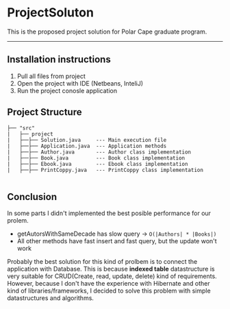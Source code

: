 # ProjectSoluton

This is the proposed project solution for Polar Cape graduate program.


----


## Installation instructions

1. Pull all files from project
2. Open the project with IDE (Netbeans, InteliJ)
3. Run the project conosle application

## Project Structure

```
├── "src"                   
|   ├── project
|   ├──├── Solution.java     --- Main execution file
|   ├──├── Application.java  --- Application methods
|   ├──├── Author.java       --- Author class implementation
|   ├──├── Book.java         --- Book class implementation
|   ├──├── Ebook.java        --- Ebook class implementation
|   ├──├── PrintCoppy.java   --- PrintCoppy class implementation
 
```

## Conclusion

In some parts I didn't implemented the best posible performance for our prolem.
  * getAutorsWithSameDecade has slow query  ->  ```O(|Authors| * |Books|)```
  * All other methods have fast insert and fast query, but the update won't work 

Probably the best solution for this kind of prolbem is to connect the application with Database.
This is because **indexed table** datastructure is very suitable for CRUD(Create, read, update, delete) kind of requirements.
However, because I don't have the experience with Hibernate and other kind of libraries/frameworks, I decided to solve this problem with simple datastructures and algorithms.

